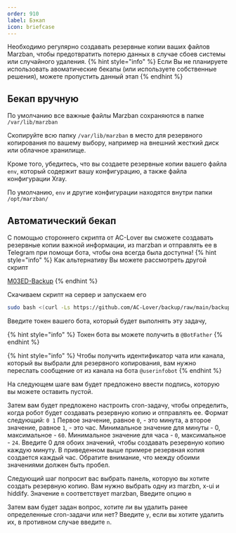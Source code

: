 ```yaml
---
order: 910
label: Бэкап
icon: briefcase
---
```


Необходимо  регулярно создавать резервные копии ваших файлов Marzban, чтобы предотвратить потерю данных в случае сбоев системы или случайного удаления.
{% hint style="info" %}
Если Вы не планируете использовать авоматические бекапы (или используете собственные решения), можете пропустить данный этап
{% endhint %}
## Бекап вручную

По умолчанию все важные файлы Marzban сохраняются в папке `/var/lib/marzban`

Скопируйте всю папку `/var/lib/marzban` в место для резервного копирования по вашему выбору, например на внешний жесткий диск или облачное хранилище.

Кроме того, убедитесь, что вы создаете резервные копии вашего файла `env`, который содержит вашу конфигурацию, а также файла конфигурации Xray.&#x20;

По умолчанию, `env` и другие конфигурации находятся внутри папки `/opt/marzban/`

## Автоматический бекап

С помощью стороннего скрипта от AC-Lover вы сможете создавать резервные копии важной информации, из marzban и отправлять ее в Telegram при помощи бота, чтобы она всегда была доступна!
{% hint style="info" %}
Как альтернативу Вы можете рассмотреть другой скрипт

[M03ED-Backup](https://github.com/M03ED/Marzban_Backup)
{% endhint %}

Скачиваем скрипт на сервер и запускаем его

```bash
sudo bash <(curl -Ls https://github.com/AC-Lover/backup/raw/main/backup.sh)
```

Введите токен вашего бота, который будет выполнять эту задачу,

{% hint style="info" %}
Токен бота вы можете получить в `@BotFather`
{% endhint %}


{% hint style="info" %}
Чтобы получить идентификатор чата или канала, который вы выбрали для резервного копирования, вам нужно переслать сообщение от из канала на бота `@userinfobot`
{% endhint %}

На следующем шаге вам будет предложено ввести подпись, которую вы можете оставить пустой.

Затем вам будет предложено настроить cron-задачу, чтобы определить, когда робот будет создавать резервную копию и отправлять ее. Формат следующий: `0 1` Первое значение, равное `0`, - это минута, а второе значение, равное `1`, - это час. Минимальное значение для минуты - 0, максимальное - `60`. Минимальное значение для часа - `0`, максимальное - `24`. Введите 0 для обоих значений, чтобы создавать резервную копию каждую минуту. В приведенном выше примере резервная копия создается каждый час. Обратите внимание, что между обоими значениями должен быть пробел.

Следующий шаг попросит вас выбрать панель, которую вы хотите создать резервную копию. Вам нужно выбрать одну из marzbn, x-ui и hiddify. Значение `m` соответствует marzban,  Введите опцию `m`

Затем вам будет задан вопрос, хотите ли вы удалить ранее определенные cron-задачи или нет? Введите `y`, если вы хотите удалить их, в противном случае введите `n`.
